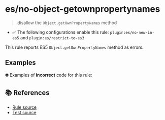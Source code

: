 # es/no-object-getownpropertynames
> disallow the `Object.getOwnPropertyNames` method

- ✅ The following configurations enable this rule: `plugin:es/no-new-in-es5` and `plugin:es/restrict-to-es3`

This rule reports ES5 `Object.getOwnPropertyNames` method as errors.

## Examples

⛔ Examples of **incorrect** code for this rule:

<eslint-playground type="bad" code="/*eslint es/no-object-getownpropertynames: error */
Object.getOwnPropertyNames(obj, &quot;prop&quot;, {})
" />

## 📚 References

- [Rule source](https://github.com/mysticatea/eslint-plugin-es/blob/v4.0.0/lib/rules/no-object-getownpropertynames.js)
- [Test source](https://github.com/mysticatea/eslint-plugin-es/blob/v4.0.0/tests/lib/rules/no-object-getownpropertynames.js)

